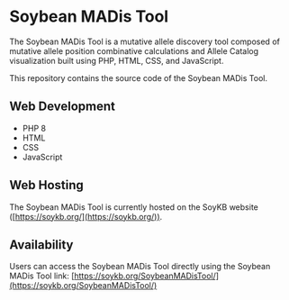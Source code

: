 # Soybean MADis Tool

<!-- badges: start -->
<!-- badges: end -->

The Soybean MADis Tool is a mutative allele discovery tool composed of mutative allele position combinative calculations and Allele Catalog visualization built using PHP, HTML, CSS, and JavaScript.

This repository contains the source code of the Soybean MADis Tool.

## Web Development

- PHP 8
- HTML
- CSS
- JavaScript

## Web Hosting

The Soybean MADis Tool is currently hosted on the SoyKB website ([https://soykb.org/](https://soykb.org/)).

## Availability

Users can access the Soybean MADis Tool directly using the Soybean MADis Tool link: [https://soykb.org/SoybeanMADisTool/](https://soykb.org/SoybeanMADisTool/)
